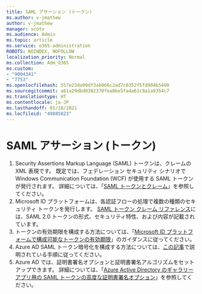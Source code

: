 ```yaml
---
title: SAML アサーション (トークン)
ms.author: v-jmathew
author: v-jmathew
manager: scotv
ms.audience: Admin
ms.topic: article
ms.service: o365-administration
ROBOTS: NOINDEX, NOFOLLOW
localization_priority: Normal
ms.collection: Adm_O365
ms.custom:
- "9004341"
- "7753"
ms.openlocfilehash: 557e23da09df3ab066c2ad7c0352f5fd904b5490
ms.sourcegitcommit: a61a29dbd0382370fea0be5fa4a61c9a1a9354c7
ms.translationtype: HT
ms.contentlocale: ja-JP
ms.lasthandoff: 01/18/2021
ms.locfileid: "49885823"
---
```

# <a name="saml-assertions-tokens"></a>SAML アサーション (トークン)

1. Security Assertions Markup Language (SAML) トークンは、クレームの XML 表現です。 既定では、フェデレーション セキュリティ シナリオで Windows Communication Foundation (WCF) が使用する SAML トークンが発行されます。 詳細については、「[SAML トークンとクレーム](https://docs.microsoft.com/dotnet/framework/wcf/feature-details/saml-tokens-and-claims)」を参照してください。
2. Microsoft ID プラットフォームは、各認証フローの処理で複数の種類のセキュリティ トークンを発行します。 [SAML トークン クレーム リファレンス](https://docs.microsoft.com/azure/active-directory/develop/reference-saml-tokens)には、SAML 2.0 トークンの形式、セキュリティ特性、および内容が記載されています。
3. トークンの有効期限を構成する方法については、「[Microsoft ID プラットフォームで構成可能なトークンの有効期限](https://docs.microsoft.com/azure/active-directory/develop/active-directory-configurable-token-lifetimes)」のガイダンスに従ってください。
4. Azure AD SAML トークン暗号化を構成する方法については、[この記事](https://docs.microsoft.com/azure/active-directory/manage-apps/howto-saml-token-encryption)で説明されている手順に従ってください。
5. Azure AD では、証明書署名オプションと証明書署名アルゴリズムをセットアップできます。 詳細については、「[Azure Active Directory のギャラリー アプリ用の SAML トークンの高度な証明書署名オプション](https://docs.microsoft.com/azure/active-directory/manage-apps/certificate-signing-options)」を参照してください。

